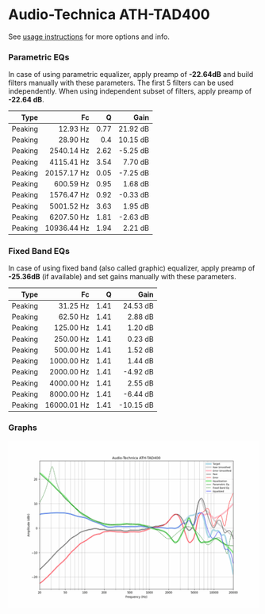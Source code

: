 # Audio-Technica ATH-TAD400
See [usage instructions](https://github.com/jaakkopasanen/AutoEq#usage) for more options and info.

### Parametric EQs
In case of using parametric equalizer, apply preamp of **-22.64dB** and build filters manually
with these parameters. The first 5 filters can be used independently.
When using independent subset of filters, apply preamp of **-22.64 dB**.

| Type    | Fc          |    Q | Gain     |
|--------:|------------:|-----:|---------:|
| Peaking | 12.93 Hz    | 0.77 | 21.92 dB |
| Peaking | 28.90 Hz    | 0.4  | 10.15 dB |
| Peaking | 2540.14 Hz  | 2.62 | -5.25 dB |
| Peaking | 4115.41 Hz  | 3.54 | 7.70 dB  |
| Peaking | 20157.17 Hz | 0.05 | -7.25 dB |
| Peaking | 600.59 Hz   | 0.95 | 1.68 dB  |
| Peaking | 1576.47 Hz  | 0.92 | -0.33 dB |
| Peaking | 5001.52 Hz  | 3.63 | 1.95 dB  |
| Peaking | 6207.50 Hz  | 1.81 | -2.63 dB |
| Peaking | 10936.44 Hz | 1.94 | 2.21 dB  |

### Fixed Band EQs
In case of using fixed band (also called graphic) equalizer, apply preamp of **-25.36dB**
(if available) and set gains manually with these parameters.

| Type    | Fc          |    Q | Gain      |
|--------:|------------:|-----:|----------:|
| Peaking | 31.25 Hz    | 1.41 | 24.53 dB  |
| Peaking | 62.50 Hz    | 1.41 | 2.88 dB   |
| Peaking | 125.00 Hz   | 1.41 | 1.20 dB   |
| Peaking | 250.00 Hz   | 1.41 | 0.23 dB   |
| Peaking | 500.00 Hz   | 1.41 | 1.52 dB   |
| Peaking | 1000.00 Hz  | 1.41 | 1.44 dB   |
| Peaking | 2000.00 Hz  | 1.41 | -4.92 dB  |
| Peaking | 4000.00 Hz  | 1.41 | 2.55 dB   |
| Peaking | 8000.00 Hz  | 1.41 | -6.44 dB  |
| Peaking | 16000.01 Hz | 1.41 | -10.15 dB |

### Graphs
![](./Audio-Technica%20ATH-TAD400.png)
